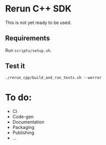 # Rerun C++ SDK

This is not yet ready to be used.

## Requirements
Run `scripts/setup.sh`.

## Test it
`./rerun_cpp/build_and_run_tests.sh --werror`

# To do:
* CI
* Code-gen
* Documentation
* Packaging
* Publishing
* …
